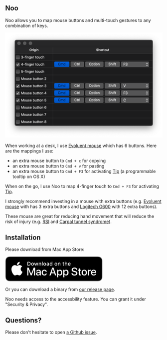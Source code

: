 Noo
----

Noo allows you to map mouse buttons and multi-touch gestures to any combination of keys.

![screenshot](./screenshot.png)

When working at a desk, I use [Evoluent mouse](https://evoluent.com/) which has 6 buttons. Here are the mappings I use:

* an extra mouse button to `Cmd + c` for copying
* an extra mouse button to `Cmd + v` for pasting
* an extra mouse button to `Cmd + F3` for activating [Tip](https://github.com/tanin47/tip) (a programmable tooltip on OS X)

When on the go, I use Noo to map 4-finger touch to `Cmd + F3` for activating [Tip](https://github.com/tanin47/tip). 

I strongly recommend investing in a mouse with extra buttons (e.g. [Evoluent mouse](https://evoluent.com/) with has 3 extra buttons and [Logitech G600](https://www.amazon.com/Logitech-Gaming-Backlit-Programmable-Buttons/dp/B0086UK7IQ/) with 12 extra buttons). 

These mouse are great for reducing hand movement that will reduce the risk of injury (e.g. [RSI](https://www.nhs.uk/conditions/repetitive-strain-injury-rsi/) and [Carpal tunnel syndrome](https://www.webmd.com/pain-management/carpal-tunnel/carpal-tunnel-syndrome#1)).

Installation
-------------

Please download from Mac App Store:


[![Download from Mac App Store](./download-button.svg)](https://apps.apple.com/us/app/noo-mouse/id1514904040)

Or you can download a binary from [our release page](https://github.com/tanin47/noo/releases).

Noo needs access to the accessbility feature. You can grant it under "Security & Privacy".


Questions?
-----------

Please don't hesitate to open [a Github issue](https://github.com/tanin47/noo/issues).
